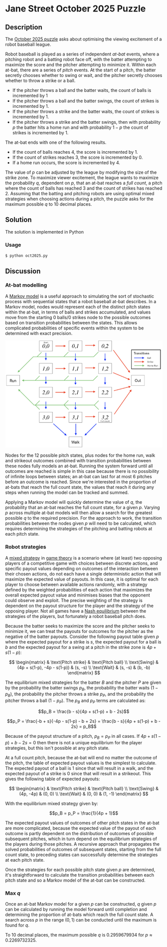 # Jane Street October 2025 Puzzle

## Description

The [October 2025 puzzle](https://www.janestreet.com/puzzles/robot-baseball-index/) asks about optimising the viewing excitement of a robot baseball league.

Robot baseball is played as a series of independent *at-bat* events, where a pitching robot and a batting robot face off, with the batter attempting to maximize the score and the pitcher attempting to minimize it. Within each at-bat, there are a series of *pitch* events. At the start of a pitch, the batter secretly chooses whether to swing or wait, and the pitcher secretly chooses whether to throw a strike or a ball. 

- If the pitcher throws a ball and the batter waits, the count of balls is incremented by 1
- If the pitcher throws a ball and the batter swings, the count of strikes is incremented by 1.
- If the pitcher throws a strike and the batter waits, the count of strikes is incremented by 1.
- If the pitcher throws a strike and the batter swings, then with probability $p$ the batter hits a home run and with probability $1-p$ the count of strikes is incremented by 1.

The at-bat ends with one of the following results.

- If the count of balls reaches 4, the score is incremented by 1.
- If the count of strikes reaches 3, the score is incremented by 0.
- If a home run occurs, the score is incremented by 4.

The value of $p$ can be adjusted by the league by modifying the size of the strike zone. To maximize viewer excitement, the league wants to maximize the probability $q$, dependent on $p$, that an at-bat reaches a *full count*, a pitch where the count of balls has reached 3 and the count of strikes has reached 2. Assuming that the batting and pitching robots are using optimal mixed strategies when choosing actions during a pitch, the puzzle asks for the maximum possible $q$ to 10 decimal places.
 
 ## Solution
 
 The solution is implemented in Python

 ### Usage

```console
$ python oct2025.py
```

 ## Discussion

### At-bat modelling

A [Markov model](https://en.wikipedia.org/wiki/Markov_model) is a useful approach to simulating the sort of stochastic process with sequential states that a robot baseball at-bat describes. In a Markov model, nodes would represent each of the distinct pitch states within the at-bat, in terms of balls and strikes accumulated, and values move from the starting 0 balls/0 strikes node to the possible outcomes based on transition probabilities between the states. This allows complicated probabilities of specific events within the system to be determined with exact precision.

![Diagram of the structure of a Markov model of an at-bat](img/at-bat-model.png)

Nodes for the 12 possible pitch states, plus nodes for the home run, walk and strikeout outcomes combined with transition probabilities between these nodes fully models an at-bat. Running the system forward until all outcomes are reached is simple in this case because there is no possibility of infinite loops between states; an at-bat can last for at most 6 pitches before an outcome is reached. Since we're interested in the proportion of at-bats that reach the full count state, the values that reach it during any steps when running the model can be tracked and summed.

Applying a Markov model will quickly determine the value of $q$, the probability that an at-bat reaches the full count state, for a given $p$. Varying $p$ across multiple at-bat models will then allow a search for the greatest possible $q$ to the required precision. For the approach to work, the transition probabilities between the nodes given $p$ will need to be calculated, which requires determining the strategies of the pitching and batting robots at each pitch state.

### Robot strategies

A [mixed strategy](https://en.wikipedia.org/wiki/Strategy_(game_theory)#Pure_and_mixed_strategies) in [game theory](https://en.wikipedia.org/wiki/Game_theory) is a scenario where (at least) two opposing players of a competitive game with choices between discrete actions, and specific payout values depending on outcomes of the interaction between their chosen actions, do not each have a single deterministic action that will maximize the expected value of payouts. In this case, it is optimal for each player to choose between available actions randomly, with a strategy defined by the weighted probabilities of each action that maximizes the overall expected payout value and minimises biases that the opponent could observe and exploit. The precise weighting of the strategy is dependent on the payout structure for the player and the strategy of the opposing player. Not all games have a [Nash equilibrium](https://en.wikipedia.org/wiki/Nash_equilibrium) between the strategies of the players, but fortunately a robot baseball pitch does.

Because the batter seeks to maximize the score and the pitcher seeks to minimize it, we can treat the payouts for outcomes for the pitcher as the negative of the batter payouts. Consider the following payout table given $p$ where the expected payout for a strike is $s$, the expected payout for a ball is $b$ and the expected payout for a swing at a pitch in the strike zone is $4p + s(1-p)$:

$$
\begin{matrix}
  & \text{Pitch strike} & \text{Pitch ball} \\
  \text{Swing} & (4p + s(1-p), -4p - s(1-p)) & (s, -s) \\
  \text{Wait} & (s, -s) & (b, -b)
\end{matrix}
$$

The equilibrium mixed strategies for the batter $B$ and the pitcher $P$ are given by the probability the batter swings $p_B$, the probability the batter waits $(1 - p_B)$, the probability the pitcher throws a strike $p_P$, and the probability the pitcher throws a ball $(1-p_P)$. The $p_B$ and $p_P$ terms are calculated as:

$$p_B = \frac{b - s}{4p + s(1-p) + b - 2s}$$

$$p_P = \frac{-b + s}{-4p - s(1-p) - b + 2s} = \frac{b - s}{4p + s(1-p) + b - 2s} = p_B$$

Because of the payout structure of a pitch, $p_B = p_P$ in all cases. If $4p + s(1-p) + b - 2s = 0$ then there is not a unique equilibrium for the player strategies, but this isn't possible at any pitch state.

At a full count pitch, because the at-bat will end no matter the outcome of the pitch, the table of expected payout values is the simplest to calculate. The expected payout of a ball is $1$ since that will result in a walk, and the expected payout of a strike is $0$ since that will result in a strikeout. This gives the following table of expected payouts:

$$
\begin{matrix}
  & \text{Pitch strike} & \text{Pitch ball} \\
  \text{Swing} & (4p, -4p) & (0, 0) \\
  \text{Wait} & (0, 0) & (1, -1)
\end{matrix}
$$

With the equilibrium mixed strategy given by:

$$p_B = p_P = \frac{1}{4p + 1}$$

The expected payout values of outcomes of other pitch states in the at-bat are more complicated, because the expected value of the payout of each outcome is partly dependent on the distribution of outcomes of possible subsequent pitches, which in turn depend on the equilibrium strategies of the players during those pitches. A recursive approach that propagates the solved probabilities of outcomes of subsequent states, starting from the full count state, to preceding states can successfully determine the strategies at each pitch state.

Once the strategies for each possible pitch state given $p$ are determined, it's straightforward to calculate the transition probabilities between each pitch state and so a Markov model of the at-bat can be constructed.

### Max $q$

Once an at-bat Markov model for a given $p$ can be constructed, $q$ given $p$ can be calculated by running the model forward until completion and determining the proportion of at-bats which reach the full count state. A search across $p$ in the range $(0,1)$ can be conducted until the maximum is found for $q$. 

To 10 decimal places, the maximum possible $q$ is $0.2959679934$ for $p \approx 0.2269732325$.